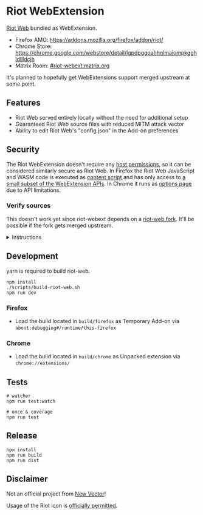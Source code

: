 # Riot WebExtension

[Riot Web](https://github.com/vector-im/riot-web) bundled as WebExtension.

- Firefox AMO: https://addons.mozilla.org/firefox/addon/riot/
- Chrome Store: https://chrome.google.com/webstore/detail/lgpdpggoahhnlmaiompkgghldllldcjh
- Matrix Room: [#riot-webext:matrix.org](https://matrix.to/#/#riot-webext:matrix)

It's planned to hopefully get WebExtensions support merged upstream at some point.

## Features

- Riot Web served entirely locally without the need for additional setup
- Guaranteed Riot Web source files with reduced MITM attack vector
- Ability to edit Riot Web's "config.json" in the Add-on preferences

## Security

The Riot WebExtension doesn't require any [host permissions](https://developer.mozilla.org/en-US/docs/Mozilla/Add-ons/WebExtensions/manifest.json/permissions#Host_permissions), so it can be considered similarly secure as Riot Web. In Firefox the Riot Web JavaScript and WASM code is executed as [content script](https://developer.mozilla.org/en-US/docs/Mozilla/Add-ons/WebExtensions/Content_scripts) and has only access to [a small subset of the WebExtension APIs](https://developer.mozilla.org/en-US/Add-ons/WebExtensions/Content_scripts#WebExtension_APIs). In Chrome it runs as [options page](https://developer.mozilla.org/en-US/docs/Mozilla/Add-ons/WebExtensions/manifest.json/options_ui) due to API limitations.


### Verify sources

This doesn't work yet since riot-webext depends on a [riot-web fork](https://github.com/stoically/riot-web). It'll be possible if the fork gets merged upstream.

<details>
<summary>Instructions</summary>

-   Download [matching release from riot-web](https://github.com/vector-im/riot-web/releases) and extract its content into a folder named `riot-web` using `tar xzf`
-   Download the Add-on itself and extract its content into a folder named `riot-webext` using `unzip`
-   Compare the sha256sums by running `[[ $(cd riot-web && find . -type f \( -exec sha256sum {} \; \) | sha256sum) == $(cd riot-webext/riot && find . -type f \( -exec sha256sum {} \; \) | sha256sum) ]] && echo "OK" || echo "sha256sums do not match!"`
-   Responds with `OK` if the sha256sums match

</details>

## Development

yarn is required to build riot-web.

```shell
npm install
./scripts/build-riot-web.sh
npm run dev
```

### Firefox

- Load the build located in `build/firefox` as Temporary Add-on via
  `about:debugging#/runtime/this-firefox`

### Chrome

- Load the build located in `build/chrome` as Unpacked extension via `chrome://extensions/`

## Tests

```shell
# watcher
npm run test:watch

# once & coverage
npm run test
```

## Release

```shell
npm install
npm run build
npm run dist
```

## Disclaimer

Not an official project from [New Vector](https://vector.im/)!

Usage of the Riot icon is [officially permitted](https://matrix.to/#/!xYvNcQPhnkrdUmYczI:matrix.org/$lvRXRVIzCrv7RtFLYQmW5eAqImYQvMHDach_Rr1c6Hg?via=matrix.org&via=feneas.org&via=kde.org).